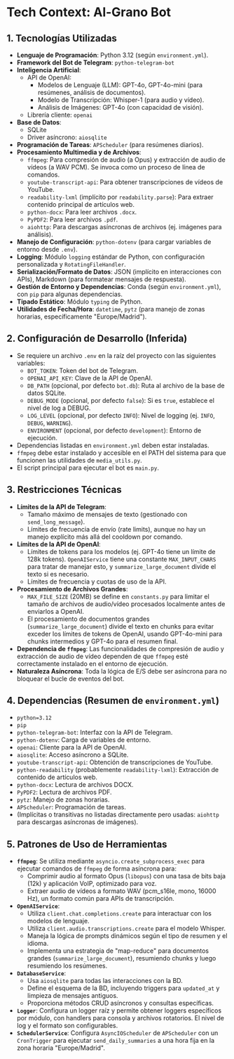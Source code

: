 # Tech Context: Al-Grano Bot

## 1. Tecnologías Utilizadas

- **Lenguaje de Programación**: Python 3.12 (según `environment.yml`).
- **Framework del Bot de Telegram**: `python-telegram-bot`
- **Inteligencia Artificial**:
  - API de OpenAI:
    - Modelos de Lenguaje (LLM): GPT-4o, GPT-4o-mini (para resúmenes, análisis de documentos).
    - Modelo de Transcripción: Whisper-1 (para audio y vídeo).
    - Análisis de Imágenes: GPT-4o (con capacidad de visión).
  - Librería cliente: `openai`
- **Base de Datos**:
  - SQLite
  - Driver asíncrono: `aiosqlite`
- **Programación de Tareas**: `APScheduler` (para resúmenes diarios).
- **Procesamiento Multimedia y de Archivos**:
  - `ffmpeg`: Para compresión de audio (a Opus) y extracción de audio de vídeos (a WAV PCM). Se invoca como un proceso de línea de comandos.
  - `youtube-transcript-api`: Para obtener transcripciones de vídeos de YouTube.
  - `readability-lxml` (implícito por `readability.parse`): Para extraer contenido principal de artículos web.
  - `python-docx`: Para leer archivos `.docx`.
  - `PyPDF2`: Para leer archivos `.pdf`.
  - `aiohttp`: Para descargas asíncronas de archivos (ej. imágenes para análisis).
- **Manejo de Configuración**: `python-dotenv` (para cargar variables de entorno desde `.env`).
- **Logging**: Módulo `logging` estándar de Python, con configuración personalizada y `RotatingFileHandler`.
- **Serialización/Formato de Datos**: JSON (implícito en interacciones con APIs), Markdown (para formatear mensajes de respuesta).
- **Gestión de Entorno y Dependencias**: Conda (según `environment.yml`), con `pip` para algunas dependencias.
- **Tipado Estático**: Módulo `typing` de Python.
- **Utilidades de Fecha/Hora**: `datetime`, `pytz` (para manejo de zonas horarias, específicamente "Europe/Madrid").

## 2. Configuración de Desarrollo (Inferida)

- Se requiere un archivo `.env` en la raíz del proyecto con las siguientes variables:
  - `BOT_TOKEN`: Token del bot de Telegram.
  - `OPENAI_API_KEY`: Clave de la API de OpenAI.
  - `DB_PATH` (opcional, por defecto `bot.db`): Ruta al archivo de la base de datos SQLite.
  - `DEBUG_MODE` (opcional, por defecto `false`): Si es `true`, establece el nivel de log a DEBUG.
  - `LOG_LEVEL` (opcional, por defecto `INFO`): Nivel de logging (ej. `INFO`, `DEBUG`, `WARNING`).
  - `ENVIRONMENT` (opcional, por defecto `development`): Entorno de ejecución.
- Dependencias listadas en `environment.yml` deben estar instaladas.
- `ffmpeg` debe estar instalado y accesible en el PATH del sistema para que funcionen las utilidades de `media_utils.py`.
- El script principal para ejecutar el bot es `main.py`.

## 3. Restricciones Técnicas

- **Límites de la API de Telegram**:
  - Tamaño máximo de mensajes de texto (gestionado con `send_long_message`).
  - Límites de frecuencia de envío (rate limits), aunque no hay un manejo explícito más allá del cooldown por comando.
- **Límites de la API de OpenAI**:
  - Límites de tokens para los modelos (ej. GPT-4o tiene un límite de 128k tokens). `OpenAIService` tiene una constante `MAX_INPUT_CHARS` para tratar de manejar esto, y `summarize_large_document` divide el texto si es necesario.
  - Límites de frecuencia y cuotas de uso de la API.
- **Procesamiento de Archivos Grandes**:
  - `MAX_FILE_SIZE` (20MB) se define en `constants.py` para limitar el tamaño de archivos de audio/vídeo procesados localmente antes de enviarlos a OpenAI.
  - El procesamiento de documentos grandes (`summarize_large_document`) divide el texto en chunks para evitar exceder los límites de tokens de OpenAI, usando GPT-4o-mini para chunks intermedios y GPT-4o para el resumen final.
- **Dependencia de `ffmpeg`**: Las funcionalidades de compresión de audio y extracción de audio de vídeo dependen de que `ffmpeg` esté correctamente instalado en el entorno de ejecución.
- **Naturaleza Asíncrona**: Toda la lógica de E/S debe ser asíncrona para no bloquear el bucle de eventos del bot.

## 4. Dependencias (Resumen de `environment.yml`)

- `python=3.12`
- `pip`
- `python-telegram-bot`: Interfaz con la API de Telegram.
- `python-dotenv`: Carga de variables de entorno.
- `openai`: Cliente para la API de OpenAI.
- `aiosqlite`: Acceso asíncrono a SQLite.
- `youtube-transcript-api`: Obtención de transcripciones de YouTube.
- `python-readability` (probablemente `readability-lxml`): Extracción de contenido de artículos web.
- `python-docx`: Lectura de archivos DOCX.
- `PyPDF2`: Lectura de archivos PDF.
- `pytz`: Manejo de zonas horarias.
- `APScheduler`: Programación de tareas.
- (Implícitas o transitivas no listadas directamente pero usadas: `aiohttp` para descargas asíncronas de imágenes).

## 5. Patrones de Uso de Herramientas

- **`ffmpeg`**: Se utiliza mediante `asyncio.create_subprocess_exec` para ejecutar comandos de `ffmpeg` de forma asíncrona para:
  - Comprimir audio al formato Opus (`libopus`) con una tasa de bits baja (12k) y aplicación VoIP, optimizado para voz.
  - Extraer audio de vídeos a formato WAV (pcm_s16le, mono, 16000 Hz), un formato común para APIs de transcripción.
- **`OpenAIService`**:
  - Utiliza `client.chat.completions.create` para interactuar con los modelos de lenguaje.
  - Utiliza `client.audio.transcriptions.create` para el modelo Whisper.
  - Maneja la lógica de prompts dinámicos según el tipo de resumen y el idioma.
  - Implementa una estrategia de "map-reduce" para documentos grandes (`summarize_large_document`), resumiendo chunks y luego resumiendo los resúmenes.
- **`DatabaseService`**:
  - Usa `aiosqlite` para todas las interacciones con la BD.
  - Define el esquema de la BD, incluyendo triggers para `updated_at` y limpieza de mensajes antiguos.
  - Proporciona métodos CRUD asíncronos y consultas específicas.
- **`Logger`**: Configura un logger raíz y permite obtener loggers específicos por módulo, con handlers para consola y archivos rotatorios. El nivel de log y el formato son configurables.
- **`SchedulerService`**: Configura `AsyncIOScheduler` de `APScheduler` con un `CronTrigger` para ejecutar `send_daily_summaries` a una hora fija en la zona horaria "Europe/Madrid".
